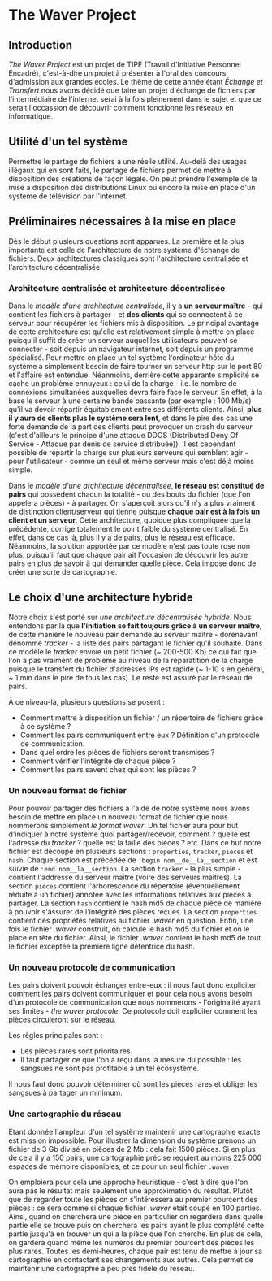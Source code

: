 # The Waver Project

## Introduction

*The Waver Project* est un projet de TIPE (Travail d'Initiative Personnel Encadré), c'est-à-dire un projet à présenter à l'oral des concours d'admission aux grandes écoles.
Le thème de cette année étant *Échange et Transfert* nous avons décidé que faire un projet d'échange de fichiers par l'intermédiaire de l'internet serai à la fois pleinement dans le sujet et que ce serait l'occassion de découvrir comment fonctionne les réseaux en informatique.

## Utilité d'un tel système

Permettre le partage de fichiers a une réelle utilité. Au-delà des usages illégaux qui en sont faits, le partage de fichiers permet de mettre à disposition des créations de façon légale. On peut prendre l'exemple de la mise à disposition des distributions Linux ou encore la mise en place d'un système de télévision par l'internet.

## Préliminaires nécessaires à la mise en place

 Dès le début plusieurs questions sont apparues. La première et la plus importante est celle de l'architecture de notre système d'échange de fichiers.
 Deux architectures classiques sont l'architecture centralisée et l'architecture décentralisée.

### Architecture centralisée et architecture décentralisée

 Dans le *modèle d'une architecture centralisée*, il y a __un serveur maître__ - qui contient les fichiers à partager - et __des clients__ qui se connectent à ce serveur pour récupérer les fichiers mis à disposition.
 Le principal avantage de cette architecture est qu'elle est relativement simple à mettre en place puisqu'il suffit de créer un serveur auquel les utilisateurs peuvent se connecter - soit depuis un navigateur internet, soit depuis un programme spécialisé. Pour mettre en place un tel système l'ordinateur hôte du système a simplement besoin de faire tourner un serveur http sur le port 80 et l'affaire est entendue.
 Néanmoins, derrière cette apparante simplicité se cache un problème ennuyeux : celui de la charge - i.e. le nombre de connexions simultanées auxquelles devra faire face le serveur. En effet, à la base le serveur à une certaine bande passante (par exemple : 100 Mb/s) qu'il va devoir répartir équitablement entre ses différents clients. Ainsi, __plus il y aura de clients plus le système sera lent__, et dans le pire des cas une forte demande de la part des clients peut provoquer un crash du serveur (c'est d'ailleurs le principe d'une attaque DDOS (Distributed Deny Of Service - Attaque par denis de service distribuée)).
 Il est cependant possible de répartir la charge sur plusieurs serveurs qui semblent agir - pour l'utilisateur - comme un seul et même serveur mais c'est déjà moins simple.

 Dans le *modèle d'une architecture décentralisée*, __le réseau est constitué de pairs__ qui possèdent chacun la totalité - ou des bouts du fichier (que l'on appelera pièces) - à partager. On s'aperçoit alors qu'il n'y a plus vraiment de distinction client/serveur qui tienne puisque __chaque pair est à la fois un client et un serveur__.
 Cette architecture, quoique plus compliquée que la précédente, corrige totalement le point faible du système centralisé. En effet, dans ce cas là, plus il y a de pairs, plus le réseau est efficace.
 Néanmoins, la solution apportée par ce modèle n'est pas toute rose non plus, puisqu'il faut que chaque pair ait l'occasion de découvrir les autre pairs en plus de savoir à qui demander quelle pièce. Cela impose donc de créer une sorte de cartographie.

## Le choix d'une architecture hybride

Notre choix s'est porté sur *une architecture décentralisée hybride*. Nous entendons par là que __l'initiation se fait toujours grâce à un serveur maître__, de cette manière le nouveau pair demande au serveur maître - dorénavant dénommé *tracker* - la liste des pairs partagant le fichier qu'il souhaite. Dans ce modèle le *tracker* envoie un petit fichier (~ 200-500 Kb) ce qui fait que l'on a pas vraiment de problème au niveau de la réparatition de la charge puisque le transfert du fichier d'adresses IPs est rapide (~ 1-10 s en général, ~ 1 min dans le pire de tous les cas). Le reste est assuré par le réseau de pairs.

À ce niveau-là, plusieurs questions se posent :
 - Comment mettre à disposition un fichier / un répertoire de fichiers grâce à ce système ?
 - Comment les pairs communiquent entre eux ? Définition d'un protocole de communication.
 - Dans quel ordre les pièces de fichiers seront transmises ?
 - Comment vérifier l'intégrité de chaque pièce ?
 - Comment les pairs savent chez qui sont les pièces ?


 ### Un nouveau format de fichier

 Pour pouvoir partager des fichiers à l'aide de notre système nous avons besoin de mettre en place un nouveau format de fichier que nous nommerons simplement *le format waver*.
 Un tel fichier aura pour but d'indiquer à notre système quoi partager/recevoir, comment ? quelle est l'adresse du *tracker* ? quelle est la taille des pièces ? etc.
 Dans ce but notre fichier est découpé en plusieurs sections : `properties`, `tracker`, `pieces` et `hash`. Chaque section est précédée de `:begin nom__de__la__section` et est suivie de `:end nom__la__section`.
 La section `tracker` - la plus simple - contient l'addresse du serveur maître (voire des serveurs maîtres).
 La section `pièces` contient l'arborescence du répertoire (éventuellement réduite à un fichier) annotée avec les informations relatives aux pièces à partager.
 La section `hash` contient le hash md5 de chaque pièce de manière à pouvoir s'assurer de l'intégrité des pièces reçues.
 La section `properties` contient des propriétés relatives au fichier *.waver* en question.
 Enfin, une fois le fichier *.waver* construit, on calcule le hash md5 du fichier et on le place en tête du fichier. Ainsi, le fichier *.waver* contient le hash md5 de tout le fichier exceptée la première ligne détentrice du hash.

### Un nouveau protocole de communication

Les pairs doivent pouvoir échanger entre-eux : il nous faut donc expliciter comment les pairs doivent communiquer et pour cela nous avons besoin d'un protocole de communication que nous nommerons - l'originalité ayant ses limites - *the waver protocole*. Ce protocole doit expliciter comment les pièces circuleront sur le réseau.

Les règles principales sont :
 - Les pièces rares sont prioritaires.
 - Il faut partager ce que l'on a reçu dans la mesure du possible : les sangsues ne sont pas profitable à un tel écosystème.


 Il nous faut donc pouvoir déterminer où sont les pièces rares et obliger les sangsues à partager un minimum.

 ### Une cartographie du réseau

 Étant donnée l'ampleur d'un tel système maintenir une cartographie exacte est mission impossible. Pour illustrer la dimension du système prenons un fichier de 3 Gb divisé en pièces de 2 Mb : cela fait 1500 pièces. Si en plus de cela il y a 150 pairs, une cartographie précise requiert au moins 225 000 espaces de mémoire disponibles, et ce pour un seul fichier `.waver`.

 On emploiera pour cela une approche heuristique - c'est à dire que l'on aura pas le résultat mais seulement une approximation du résultat. Plutôt que de regarder toute les pièces on s'intéressera au premier pourcent des pièces : ce sera comme si chaque fichier *.waver* était coupé en 100 parties. Ainsi, quand on cherchera une pièce en particulier on regardera dans quelle partie elle se trouve puis on cherchera les pairs ayant le plus complété cette partie jusqu'à en trouver un qui a la pièce que l'on cherche. En plus de cela, on gardera quand même les numéros du premier pourcent des pièces les plus rares.
 Toutes les demi-heures, chaque pair est tenu de mettre à jour sa cartographie en contactant ses changements aux autres. Cela permet de maintenir une cartographie à peu près fidèle du réseau.
